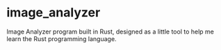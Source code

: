 # image_analyzer
Image Analyzer program built in Rust, designed as a little tool to help me learn the Rust programming language.
